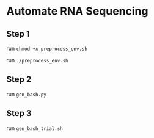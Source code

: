 # Automate RNA Sequencing

## Step 1
run `chmod +x preprocess_env.sh`

run `./preprocess_env.sh`

## Step 2
run `gen_bash.py`

## Step 3
run `gen_bash_trial.sh`
